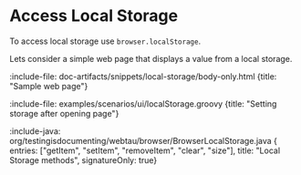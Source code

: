 # Access Local Storage

To access local storage use `browser.localStorage`.

Lets consider a simple web page that displays a value from a local storage.

:include-file: doc-artifacts/snippets/local-storage/body-only.html {title: "Sample web page"}

:include-file: examples/scenarios/ui/localStorage.groovy {title: "Setting storage after opening page"}

:include-java: org/testingisdocumenting/webtau/browser/BrowserLocalStorage.java {
    entries: ["getItem", "setItem", "removeItem", "clear", "size"],
    title: "Local Storage methods", 
    signatureOnly: true}
